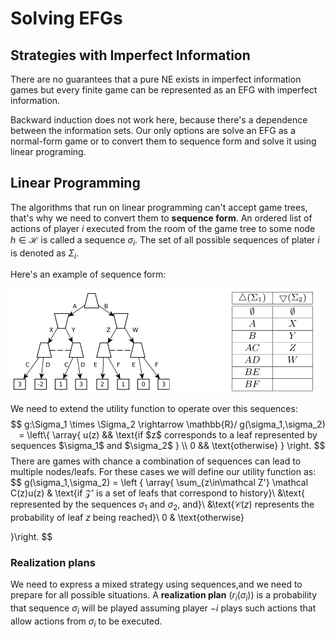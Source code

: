 # Solving EFGs

## Strategies with Imperfect Information

There are no guarantees that a pure NE exists in imperfect information games but every finite game can be represented as an EFG with imperfect information.

Backward induction does not work here, because there's a dependence between the information sets. Our only options are solve an EFG as a normal-form game or to convert them to sequence form and solve it using linear programing.

## Linear Programming 

The algorithms that run on linear programming can't accept game trees, that's why we need to convert them to **sequence form**. An ordered list of actions of player $i$ executed from the room of the game tree to some node $h \in \mathcal H$ is called a sequence $\sigma_i$. The set of all possible sequences of plater $i$ is denoted as $\Sigma_i$.

Here's an example of sequence form:

<img src="Resources/08 - Solving EFGs/image-20201028200937274.png" alt="image-20201028200937274" style="zoom:50%;" />

We need to extend the utility function to operate over this sequences:
$$
g:\Sigma_1 \times \Sigma_2 \rightarrow \mathbb{R}/
g(\sigma_1,\sigma_2) = 
\left\{
\array{
u(z) && \text{if $z$ corresponds to a leaf represented by  sequences $\sigma_1$ and $\sigma_2$ }
\\
0	&& \text{otherwise}
}
\right.
$$
There are games with chance a combination of sequences can lead to multiple nodes/leafs. For these cases we will define our utility function as:
$$
g(\sigma_1,\sigma_2) = 
\left \{
\array{
\sum_{z\in\mathcal Z'} \mathcal C(z)u(z) & \text{if $\mathcal Z'$ is a set of leafs that correspond to history}\\
&\text{ represented by the sequences $\sigma_1$ and $\sigma_2$, and}\\
&\text{$\mathcal C(z)$ represents the probability of leaf $z$ being reached}\\
0 & \text{otherwise}

}\right.
$$

### Realization plans

We need to express a mixed strategy using sequences,and we need to prepare for all possible situations. A **realization plan** $(r_i(\sigma_i))$ is a probability that sequence $\sigma_i$ will be played assuming player $-i$ plays such actions that allow actions from $\sigma_i$ to be executed.